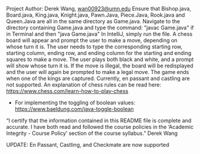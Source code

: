 Project Author: Derek Wang, wan00923@umn.edu
Ensure that Bishop.java, Board.java, King.java, Knight.java, Pawn.Java, Piece.Java, Rook.java and Queen.Java
are all in the same directory as Game.java.
Navigate to the directory containing Game.java and type the command: "javac Game.java" if in Terminal
and then "java Game.java"
In IntelliJ, simply run the file. A chess board will appear and prompt the user
to make a move, depending on whose turn it is. The user needs to type the corresponding starting row, starting column,
ending row, and ending column for the starting and ending squares to make a move. The user plays both black and white,
and a prompt will show whose turn it is. If the move is illegal, the board
will be redisplayed and the user will again be prompted to make a legal move. The game ends when one of the kings
are captured. Currently, en passant and castling are not supported. An explanation of chess rules can be read here:
https://www.chess.com/learn-how-to-play-chess


- For implementing the toggling of boolean values: https://www.baeldung.com/java-toggle-boolean


“I certify that the information contained in this README
file is complete and accurate. I have both read and followed the course policies
in the ‘Academic Integrity - Course Policy’ section of the course syllabus.”
Derek Wang

UPDATE:
En Passant, Castling, and Checkmate are now supported
